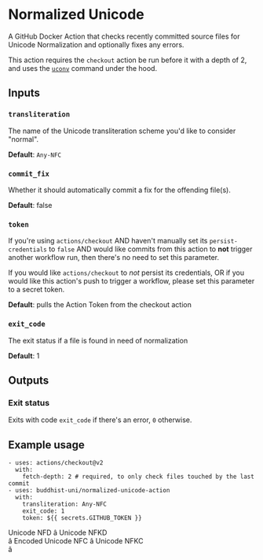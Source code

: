 # Normalized Unicode

A GitHub Docker Action that checks recently committed source files for Unicode Normalization and optionally fixes any errors.

This action requires the `checkout` action be run before it with a depth of 2, and uses the [`uconv`](https://linux.die.net/man/1/uconv) command under the hood.

## Inputs

### `transliteration`

The name of the Unicode transliteration scheme you'd like to consider "normal".

**Default**: `Any-NFC`

### `commit_fix`

Whether it should automatically commit a fix for the offending file(s).

**Default**: false

### `token`

If you're using `actions/checkout` AND haven't manually set its `persist-credentials` to `false` AND would like commits from this action to **not** trigger another workflow run, then there's no need to set this parameter.

If you would like `actions/checkout` to *not* persist its credentials, OR if you would like this action's push to trigger a workflow, please set this parameter to a secret token.

**Default**: pulls the Action Token from the checkout action

### `exit_code`
 
The exit status if a file is found in need of normalization

**Default**: 1

## Outputs

### Exit status

Exits with code `exit_code` if there's an error, `0` otherwise.

## Example usage

```
- uses: actions/checkout@v2
  with:
    fetch-depth: 2 # required, to only check files touched by the last commit
- uses: buddhist-uni/normalized-unicode-action
  with:
    transliteration: Any-NFC
    exit_code: 1
    token: ${{ secrets.GITHUB_TOKEN }}
```

Unicode NFD 
â
Unicode NFKD    
â
 Encoded
Unicode NFC 
â
Unicode NFKC    
â

